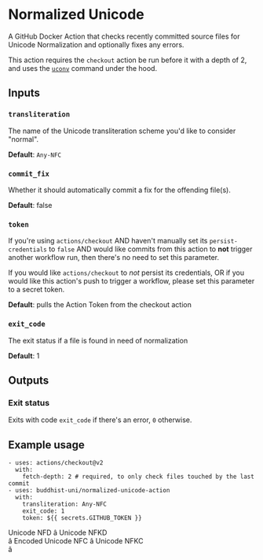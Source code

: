 # Normalized Unicode

A GitHub Docker Action that checks recently committed source files for Unicode Normalization and optionally fixes any errors.

This action requires the `checkout` action be run before it with a depth of 2, and uses the [`uconv`](https://linux.die.net/man/1/uconv) command under the hood.

## Inputs

### `transliteration`

The name of the Unicode transliteration scheme you'd like to consider "normal".

**Default**: `Any-NFC`

### `commit_fix`

Whether it should automatically commit a fix for the offending file(s).

**Default**: false

### `token`

If you're using `actions/checkout` AND haven't manually set its `persist-credentials` to `false` AND would like commits from this action to **not** trigger another workflow run, then there's no need to set this parameter.

If you would like `actions/checkout` to *not* persist its credentials, OR if you would like this action's push to trigger a workflow, please set this parameter to a secret token.

**Default**: pulls the Action Token from the checkout action

### `exit_code`
 
The exit status if a file is found in need of normalization

**Default**: 1

## Outputs

### Exit status

Exits with code `exit_code` if there's an error, `0` otherwise.

## Example usage

```
- uses: actions/checkout@v2
  with:
    fetch-depth: 2 # required, to only check files touched by the last commit
- uses: buddhist-uni/normalized-unicode-action
  with:
    transliteration: Any-NFC
    exit_code: 1
    token: ${{ secrets.GITHUB_TOKEN }}
```

Unicode NFD 
â
Unicode NFKD    
â
 Encoded
Unicode NFC 
â
Unicode NFKC    
â

